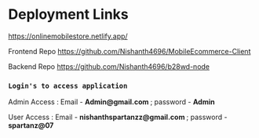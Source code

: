 # Deployment Links

<a href="https://invoicejet-client.herokuapp.com/">https://onlinemobilestore.netlify.app/ </a>

<p>Frontend Repo <a href="https://github.com/Preethi-ST/Invoicejet-Client">https://github.com/Nishanth4696/MobileEcommerce-Client </a></p>

<p>Backend Repo <a href="https://github.com/Preethi-ST/Invoicejet-Server">https://github.com/Nishanth4696/b28wd-node </a></p>


### `Login's to access application`

<div><p>Admin Access : Email - <b>Admin@gmail.com </b> ; password - <b> Admin </b> </p> </div>

<div><p>User Access : Email - <b>nishanthspartanzz@gmail.com </b> ; password - <b> spartanz@07 </b> </p> </div>
